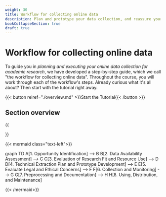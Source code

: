 ```yaml
---
weight: 30
title: Workflow for collecting online data
description: Plan and prototype your data collection, and reassure yourself the data fits your research purpose.
bookCollapseSection: true
draft: true
---
```


# Workflow for collecting online data

To guide you in *planning and executing your online data collection for academic research*, we have developed a step-by-step guide, which we call "the workflow for collecting online data". Throughout the course, you will work through each of the workflow's steps. Already curious what it's all about? Then start with the tutorial right away.


{{< button relref="./overview.md" >}}Start the Tutorial{{< /button >}}

## Section overview

{{<section>}}



{{< mermaid class="text-left">}}

graph TD
    A[1. Opportunity Identification] --> B
    B[2. Data Availability Assessment] --> C
    C[3. Evaluation of Research Fit and Resource Use] --> D
    D[4. Technical Extraction Plan and Prototype Development] --> E
    E[5. Evaluate Legal and Ethical Concerns] --> F
    F[6. Collection and Monitoring] --> G
    G[7. Preprocessing and Documentation] --> H
    H[8. Using, Distribution, and Maintenance]

{{< /mermaid>}}
